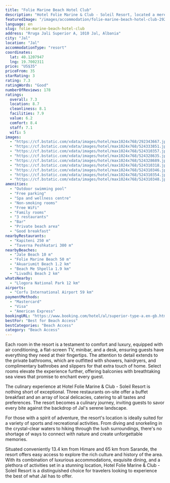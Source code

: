 ```yaml
---
title: "Folie Marine Beach Hotel Club"
description: "Hotel Folie Marine & Club - Soleil Resort, located a mere 13."
featuredImage: "/images/accommodation/folie-marine-beach-hotel-club-292343667.jpg"
language: en
slug: folie-marine-beach-hotel-club
address: "Rruga Jali Superior A, 1010 Jal, Albania"
city: "Jal"
location: "Jal"
accommodationType: "resort"
coordinates:
  lat: 40.1207947
  lng: 19.7002311
price: "US$35"
priceFrom: 35
starRating: 3
rating: 7.3
ratingWords: "Good"
numberOfReviews: 178
ratings:
  overall: 7.3
  location: 8.7
  cleanliness: 8.1
  facilities: 7.9
  value: 6.2
  comfort: 8.4
  staff: 7.1
  wifi: 5
images:
  - "https://cf.bstatic.com/xdata/images/hotel/max1024x768/292343667.jpg?k=11dc4670cc5c7a78bdc3632ddc61429cb785cad243c70cb405e7cb9d750f2b55&o=&hp=1"
  - "https://cf.bstatic.com/xdata/images/hotel/max1024x768/524333851.jpg?k=ae972909755a086c2cbd5c7835b745d625ab8d53f77e0c72c04dde0a7183148e&o=&hp=1"
  - "https://cf.bstatic.com/xdata/images/hotel/max1024x768/524310357.jpg?k=32557c4084a0d2a6d73819b8101be4c6114c03a6420533c949ae6957a8fe9d36&o=&hp=1"
  - "https://cf.bstatic.com/xdata/images/hotel/max1024x768/524328635.jpg?k=4843aec6fbb88d45fed8848bf062167e05b6f7643e15c21ae0c5c9d776b37645&o=&hp=1"
  - "https://cf.bstatic.com/xdata/images/hotel/max1024x768/524328689.jpg?k=b6460a8f2f993c1eb1c964cd788cee39a0974f85087f7883e83ac7ac8315c7e2&o=&hp=1"
  - "https://cf.bstatic.com/xdata/images/hotel/max1024x768/524310318.jpg?k=37d6e2f954e1de766f1f2fc24b7e4de0544910f5aba01c4a03545e5a7de778be&o=&hp=1"
  - "https://cf.bstatic.com/xdata/images/hotel/max1024x768/524310346.jpg?k=36367c140497c8267ef3cc022c18f422d46cdefe4cd28a468407f7a45231d853&o=&hp=1"
  - "https://cf.bstatic.com/xdata/images/hotel/max1024x768/524310354.jpg?k=6a01fc44d946d570961d2778a990b9cbc928e2fc356a60680b2d842306ab05f8&o=&hp=1"
  - "https://cf.bstatic.com/xdata/images/hotel/max1024x768/524310348.jpg?k=6fc5721b94a09568bb27e810f372287629b2cd886b238a1a69d95b8ead7ee521&o=&hp=1"
amenities:
  - "Outdoor swimming pool"
  - "Free parking"
  - "Spa and wellness centre"
  - "Non-smoking rooms"
  - "Free WiFi"
  - "Family rooms"
  - "3 restaurants"
  - "Bar"
  - "Private beach area"
  - "Good breakfast"
nearbyRestaurants:
  - "Kapiteni 250 m"
  - "Taverna Peshkatari 300 m"
nearbyBeaches:
  - "Jale Beach 10 m"
  - "Folie Marine Beach 50 m"
  - "Akuariumit Beach 1.2 km"
  - "Beach Me Shpella 1.9 km"
  - "Livadhi Beach 2 km"
whatsNearby:
  - "Llogora National Park 12 km"
airports:
  - "Corfu International Airport 59 km"
paymentMethods:
  - "Mastercard"
  - "Visa"
  - "American Express"
bookingURL: "https://www.booking.com/hotel/al/superior-type-a.en-gb.html?aid=8035640"
bestFor: "Best for Beach Access"
bestCategories: "Beach Access"
category: "Beach Access"
---
```


Each room in the resort is a testament to comfort and luxury, equipped with air conditioning, a flat-screen TV, minibar, and a desk, ensuring guests have everything they need at their fingertips. The attention to detail extends to the private bathrooms, which are outfitted with showers, hairdryers, and complimentary bathrobes and slippers for that extra touch of home. Select rooms elevate the experience further, offering balconies with breathtaking sea views that promise to enchant every guest.

The culinary experience at Hotel Folie Marine & Club - Soleil Resort is nothing short of exceptional. Three restaurants on-site offer a buffet breakfast and an array of local delicacies, catering to all tastes and preferences. The resort becomes a culinary journey, inviting guests to savor every bite against the backdrop of Jal's serene landscape.

For those with a spirit of adventure, the resort's location is ideally suited for a variety of sports and recreational activities. From diving and snorkeling in the crystal-clear waters to hiking through the lush surroundings, there's no shortage of ways to connect with nature and create unforgettable memories.

Situated conveniently 13.4 km from Himare and 65 km from Sarande, the resort offers easy access to explore the rich culture and history of the area. With its combination of luxurious accommodations, exquisite dining, and a plethora of activities set in a stunning location, Hotel Folie Marine & Club - Soleil Resort is a distinguished choice for travelers looking to experience the best of what Jal has to offer.